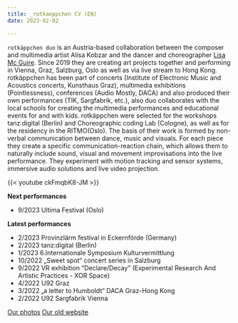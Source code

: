 ```yaml
---
title: _rotkaeppchen CV (EN)
date: 2023-02-02

---
```


`rotkäppchen duo` is an Austria-based collaboration between the composer and multimedia artist Alisa Kobzar and the dancer and choreographer [Lisa Mc Guire](https://mcguire.at/about.html). Since 2019 they are creating art projects together and performing in Vienna, Graz, Salzburg, Oslo as well as via live stream to Hong Kong. rotkäppchen has been part of concerts (Institute of Electronic Music and Acoustics  concerts, Kunsthaus Graz), multimedia exhibitions (Pointlessness), conferences (Audio Mostly, DACA) and also produced their own performances (TIK, Sargfabrik, etc.), also duo collaborates with the local schools for creating the multimedia performances and educational events for and with kids. rotkäppchen were selected for the workshops tanz:digital (Berlin) and Choreographic coding Lab (Cologne), as well as for the residency in the RITMO(Oslo). The basis of their work is formed by non-verbal communication between dance, music and visuals. For each piece they create a specific communication-reaction chain, which allows them to naturally include sound, visual and movement improvisations into the live performance. They experiment with motion tracking and sensor systems, immersive audio solutions and live video projection.


{{< youtube ckFmqbK8-JM >}}



**Next performances**

- 9/2023 Ultima Festival (Oslo)

**Latest performances**

- 2/2023 Provinzlärm festival in Eckernförde (Germany)
- 2/2023 tanz:digital (Berlin)
- 1/2023 6.Internationale Symposium Kulturvermittlung
- 10/2022 „Sweet spot“ concert series in Salzburg
- 9/2022 VR exhibition “Declare/Decay” (Experimental Research And Artistic Practices - XOR Space)
- 4/2022 U92 Graz
- 3/2022 „a letter to Humboldt“ DACA Graz-Hong Kong
- 2/2022 U92 Sargfabrik Vienna

[Our photos](https://alisakobzar.github.io/duo-rotkaeppchen/2_rotkaeppchen-photos/)
[Our old website](https://rotk3ppchen.weebly.com/) 




